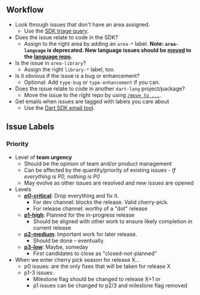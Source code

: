 ## Workflow

* Look through issues that don't have an area assigned.
  * Use the [SDK triage query].
* Does the issue relate to code in the SDK?
  * Assign to the right area by adding an `area-*` label. **Note: `area-language` is deprecated. New language issues should be [moved][move] to the [language repo](https://github.com/dart-lang/language).**
* Is the issue in `area-library`?
  * Assign the right `library-*` label, too.
* Is it obvious if the issue is a bug or enhancement?
  * Optional: Add `type-bug` or `type-enhancement` if you can.
* Does the issue relate to code in another `dart-lang` project/package?
  * Move the issue to the right repo by using [`/move to ...`][move].
* Get emails when issues are tagged with labels you care about
  * Use the [Dart SDK email tool].

## Issue Labels

### Priority
* Level of **team urgency**
  * Should be the opinion of team and/or product management
  * Can be affected by the quantity/priority of existing issues - *If everything is P0, nothing is P0*
  * May evolve as other issues are resolved and new issues are opened
* Levels
    * **[p0-critical][]**: Drop everything and fix it.
        * For dev channel: blocks the release. Valid cherry-pick.
        * For release channel: worthy of a "dot" release
	* **[p1-high][]**: Planned for the in-progress release
	    * Should be aligned with other work to ensure likely completion in current release
  * **[p2-medium][]**: Important work for later release.
      * Should be done – eventually.
  * **[p3-low][]**: Maybe, someday
    * First candidates to close as "closed-not-planned"
* When we enter cherry pick season for release X...
    * p0 issues: are the only fixes that will be taken for release X
    * p1-3 issues:
		* Milestone flag should be changed to release X+1 or
		* p1 issues can be changed to p2/3 and milestone flag removed

[SDK triage query]: https://goto.google.com/dart-triage
[move]: https://github.com/apps/move
[Dart SDK email tool]: https://dart-sdk-email.appspot.com/
[p0-critical]: https://github.com/dart-lang/sdk/labels/p0-critical
[p1-high]: https://github.com/dart-lang/sdk/labels/p1-high
[p2-medium]: https://github.com/dart-lang/sdk/labels/p2-medium
[p3-low]: https://github.com/dart-lang/sdk/labels/p3-low
